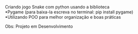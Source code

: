 Criando jogo Snake com python usando a biblioteca
<br>
•Pygame (para baixa-la escreva no terminal: pip install pygame)
<br>
•Utilizando POO para melhor organização e boas práticas 

Obs: Projeto em Desenvolvimento